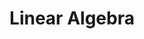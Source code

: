 ---
title: Linear Algebra
description: ""
layout: "../../../components/layouts/ChapterLayout.astro"
---